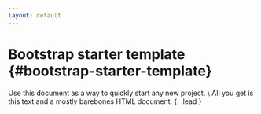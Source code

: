 ```yaml
---
layout: default
---
```


# Bootstrap starter template {#bootstrap-starter-template}

Use this document as a way to quickly start any new project. \\
All you get is this text and a mostly barebones HTML document.
{: .lead }
